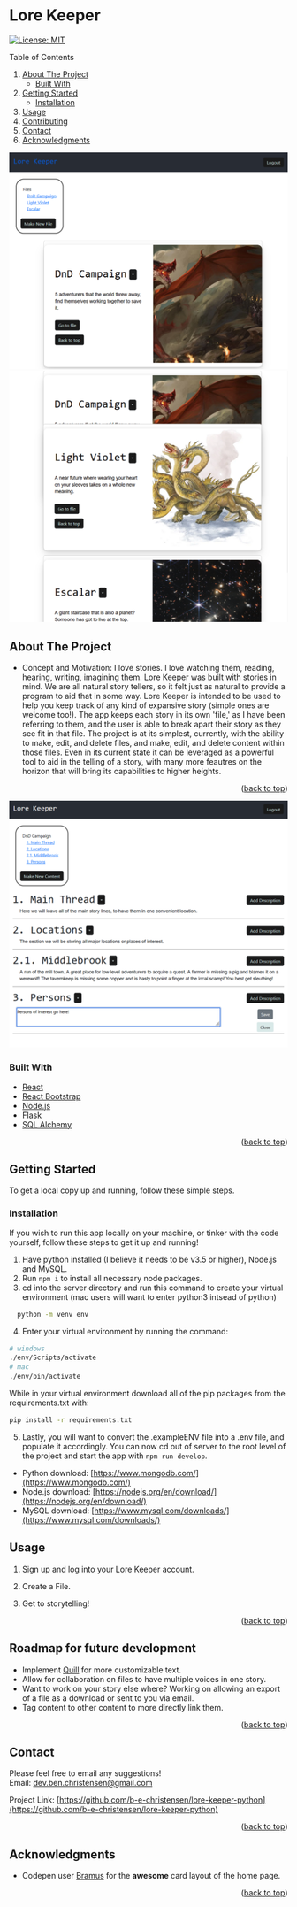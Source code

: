 # Lore Keeper

<div id="top"></div>

[![License: MIT](https://img.shields.io/badge/License-MIT-yellow.svg)](https://opensource.org/licenses/MIT)

  <summary>Table of Contents</summary>
  <ol>
    <li>
      <a href="#about-the-project">About The Project</a>
      <ul>
        <li><a href="#built-with">Built With</a></li>
      </ul>
    </li>
    <li>
      <a href="#getting-started">Getting Started</a>
      <ul>
        <li><a href="#installation">Installation</a></li>
      </ul>
    </li>
    <li><a href="#usage">Usage</a></li>
    <li><a href="#contributing">Contributing</a></li>
    <li><a href="#contact">Contact</a></li>
    <li><a href="#acknowledgments">Acknowledgments</a></li>
  </ol>

![generated HTML screen shot](./readme-images/homepageOne.png)
![generated HTML screen shot](./readme-images/homepageTwo.png)

<!-- ABOUT THE PROJECT -->
## About The Project

* Concept and Motivation: I love stories. I love watching them, reading, hearing, writing, imagining them. Lore Keeper was built with stories in mind. We are all natural story tellers, so it felt just as natural to provide a program to aid that in some way. Lore Keeper is intended to be used to help you keep track of any kind of expansive story (simple ones are welcome too!). The app keeps each story in its own 'file,' as I have been referring to them, and the user is able to break apart their story as they see fit in that file. The project is at its simplest, currently, with the ability to make, edit, and delete files, and make, edit, and delete content within those files. Even in its current state it can be leveraged as a powerful tool to aid in the telling of a story, with many more feautres on the horizon that will bring its capabilities to higher heights.  


<p align="right">(<a href="#top">back to top</a>)</p>

![generated HTML screen shot](./readme-images/file.png)

### Built With

* [React](https://reactjs.org/)
* [React Bootstrap](https://react-bootstrap.github.io/)
* [Node.js](https://nodejs.dev/)
* [Flask](https://flask.palletsprojects.com/en/2.2.x/)
* [SQL Alchemy](https://www.sqlalchemy.org/)



<p align="right">(<a href="#top">back to top</a>)</p>

<!-- GETTING STARTED -->
## Getting Started

To get a local copy up and running, follow these simple steps.


### Installation
If you wish to run this app locally on your machine, or tinker with the code yourself, follow these steps to get it up and running!

1. Have python installed (I believe it needs to be v3.5 or higher), Node.js and MySQL.  
2. Run ``` npm i ``` to install all necessary node packages.
3. cd into the server directory and run this command to create your virtual environment (mac users will want to enter python3 intsead of python)
```sh
  python -m venv env 
  ```
4. Enter your virtual environment by running the command:
```sh
# windows 
./env/Scripts/activate
# mac
./env/bin/activate
```
While in your virtual environment download all of the pip packages from the requirements.txt with:
```sh
pip install -r requirements.txt
```
5. Lastly, you will want to convert the .exampleENV file into a .env file, and populate it accordingly. You can now cd out of server to the root level of the project and start the app with ``` npm run develop ```.  

* Python download: [https://www.mongodb.com/](https://www.mongodb.com/)  
* Node.js download: [https://nodejs.org/en/download/](https://nodejs.org/en/download/)  
* MySQL download: [https://www.mysql.com/downloads/](https://www.mysql.com/downloads/)  


<!-- USAGE EXAMPLES -->
## Usage

1. Sign up and log into your Lore Keeper account.

2. Create a File.

3. Get to storytelling!


<p align="right">(<a href="#top">back to top</a>)</p>

<!-- ROADMAP -->
## Roadmap for future development

- Implement [Quill](https://quilljs.com/) for more customizable text. 
- Allow for collaboration on files to have multiple voices in one story.
- Want to work on your story else where? Working on allowing an export of a file as a download or sent to you via email.
- Tag content to other content to more directly link them.

<!-- See the [open issues](https://github.com/github_username/repo_name/issues) for a full list of proposed features (and known issues). -->

<p align="right">(<a href="#top">back to top</a>)</p>

<!-- CONTRIBUTING -->
<!-- ## Contributing

Contributions are what make the open source community such an amazing place to learn, inspire, and create. Any contributions you make are **greatly appreciated**.

If you have a suggestion that would make this better, please fork the repo and create a pull request. You can also simply open an issue with the tag "enhancement".
Don't forget to give the project a star! Thanks again!

1. Fork the Project
2. Create your Feature Branch (`git checkout -b feature/AmazingFeature`)
3. Commit your Changes (`git commit -m 'Add some AmazingFeature'`)
4. Push to the Branch (`git push origin feature/AmazingFeature`)
5. Open a Pull Request

<p align="right">(<a href="#top">back to top</a>)</p> -->



<!-- LICENSE -->
<!-- ## License

[![License: MIT](https://img.shields.io/badge/License-MIT-yellow.svg)](https://opensource.org/licenses/MIT) -->


<!-- <p align="right">(<a href="#top">back to top</a>)</p> -->



<!-- CONTACT -->
## Contact

Please feel free to email any suggestions!  
Email: dev.ben.christensen@gmail.com

Project Link: [https://github.com/b-e-christensen/lore-keeper-python](https://github.com/b-e-christensen/lore-keeper-python)

<p align="right">(<a href="#top">back to top</a>)</p>



<!-- ACKNOWLEDGMENTS -->
## Acknowledgments

* Codepen user [Bramus](https://codepen.io/bramus) for the **awesome** card layout of the home page. 

<p align="right">(<a href="#top">back to top</a>)</p>